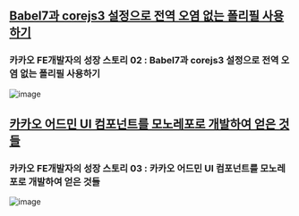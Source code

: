 ## [Babel7과 corejs3 설정으로 전역 오염 없는 폴리필 사용하기](https://tech.kakao.com/2020/12/01/frontend-growth-02/)
### 카카오 FE개발자의 성장 스토리 02 : Babel7과 corejs3 설정으로 전역 오염 없는 폴리필 사용하기
![image](https://tech.kakao.com/wp-content/uploads/2020/09/title.png)

## [카카오 어드민 UI 컴포넌트를 모노레포로 개발하여 얻은 것들](https://tech.kakao.com/2020/12/03/frontend-growth-03/)
### 카카오 FE개발자의 성장 스토리 03 : 카카오 어드민 UI 컴포넌트를 모노레포로 개발하여 얻은 것들
![image](https://tech.kakao.com/wp-content/uploads/2020/09/title.png)

